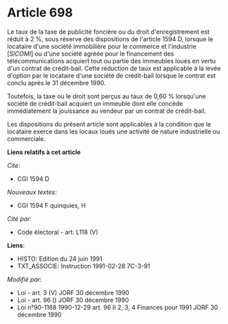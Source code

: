 # Article 698

Le taux de la taxe de publicité foncière ou du droit d'enregistrement est réduit à 2 %, sous réserve des dispositions de
l'article 1594 D, lorsque le locataire d'une société immobilière pour le commerce et l'industrie [*SICOMI*] ou d'une société
agréée pour le financement des télécommunications acquiert tout ou partie des immeubles loués en vertu d'un contrat de
crédit-bail. Cette réduction de taux est applicable à la levée d'option par le locataire d'une société de crédit-bail lorsque
le contrat est conclu après le 31 décembre 1990.

Toutefois, la taxe ou le droit sont perçus au taux de 0,60 % lorsqu'une société de crédit-bail acquiert un immeuble dont elle
concède immédiatement la jouissance au vendeur par un contrat de crédit-bail.

Les dispositions du présent article sont applicables à la condition que le locataire exerce dans les locaux loués une
activité de nature industrielle ou commerciale.

**Liens relatifs à cet article**

_Cite_:

  - CGI 1594 D

_Nouveaux textes_:

  - CGI 1594 F quinquies, H

_Cité par_:

  - Code électoral - art. L118 (V)

**Liens**:

  - HISTO: Edition du 24 juin 1991
  - TXT_ASSOCIE: Instruction 1991-02-28 7C-3-91

_Modifié par_:

  - Loi - art. 3 (V) JORF 30 décembre 1990
  - Loi - art. 96 () JORF 30 décembre 1990
  - Loi n°90-1168 1990-12-29 art. 96 II 2, 3, 4 Finances pour 1991 JORF 30 décembre 1990
